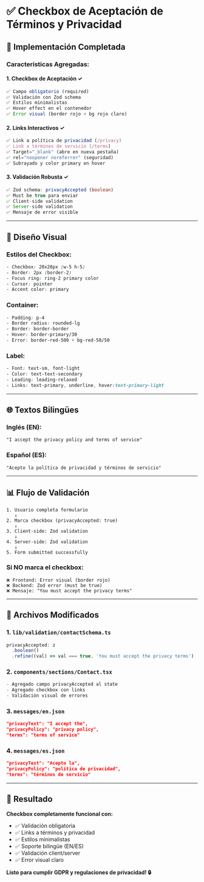 # ✅ Checkbox de Aceptación de Términos y Privacidad

## 📝 Implementación Completada

### Características Agregadas:

#### 1. **Checkbox de Aceptación** ✓
```typescript
✅ Campo obligatorio (required)
✅ Validación con Zod schema
✅ Estilos minimalistas
✅ Hover effect en el contenedor
✅ Error visual (border rojo + bg rojo claro)
```

#### 2. **Links Interactivos** ✓
```typescript
✅ Link a política de privacidad (/privacy)
✅ Link a términos de servicio (/terms)
✅ Target="_blank" (abre en nueva pestaña)
✅ rel="noopener noreferrer" (seguridad)
✅ Subrayado y color primary en hover
```

#### 3. **Validación Robusta** ✓
```typescript
✅ Zod schema: privacyAccepted (boolean)
✅ Must be true para enviar
✅ Client-side validation
✅ Server-side validation
✅ Mensaje de error visible
```

---

## 🎨 Diseño Visual

### Estilos del Checkbox:

```css
- Checkbox: 20x20px (w-5 h-5)
- Border: 2px (border-2)
- Focus ring: ring-2 primary color
- Cursor: pointer
- Accent color: primary
```

### Container:

```css
- Padding: p-4
- Border radius: rounded-lg
- Border: border-border
- Hover: border-primary/30
- Error: border-red-500 + bg-red-50/50
```

### Label:

```css
- Font: text-sm, font-light
- Color: text-text-secondary
- Leading: leading-relaxed
- Links: text-primary, underline, hover:text-primary-light
```

---

## 🌐 Textos Bilingües

### Inglés (EN):
```
"I accept the privacy policy and terms of service"
```

### Español (ES):
```
"Acepto la política de privacidad y términos de servicio"
```

---

## 📊 Flujo de Validación

```
1. Usuario completa formulario
   ↓
2. Marca checkbox (privacyAccepted: true)
   ↓
3. Client-side: Zod validation
   ↓
4. Server-side: Zod validation
   ↓
5. Form submitted successfully
```

### Si NO marca el checkbox:
```
❌ Frontend: Error visual (border rojo)
❌ Backend: Zod error (must be true)
❌ Mensaje: "You must accept the privacy terms"
```

---

## 📁 Archivos Modificados

### 1. `lib/validation/contactSchema.ts`
```typescript
privacyAccepted: z
  .boolean()
  .refine((val) => val === true, 'You must accept the privacy terms')
```

### 2. `components/sections/Contact.tsx`
```typescript
- Agregado campo privacyAccepted al state
- Agregado checkbox con links
- Validación visual de errores
```

### 3. `messages/en.json`
```json
"privacyText": "I accept the",
"privacyPolicy": "privacy policy",
"terms": "terms of service"
```

### 4. `messages/es.json`
```json
"privacyText": "Acepto la",
"privacyPolicy": "política de privacidad",
"terms": "términos de servicio"
```

---

## 🎯 Resultado

**Checkbox completamente funcional con:**
- ✅ Validación obligatoria
- ✅ Links a términos y privacidad
- ✅ Estilos minimalistas
- ✅ Soporte bilingüe (EN/ES)
- ✅ Validación client/server
- ✅ Error visual claro

**Listo para cumplir GDPR y regulaciones de privacidad! 🔒**

